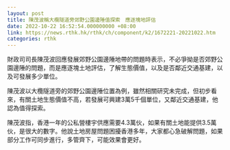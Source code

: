 ```yaml
---
layout: post
title: 陳茂波稱大欖隧道旁郊野公園邊陲值探索　應逐塊地評估
date: 2022-10-22 16:52:54.000000000 +08:00
link: https://news.rthk.hk/rthk/ch/component/k2/1672221-20221022.htm
categories: rthk
---
```


財政司司長陳茂波回應發展郊野公園邊陲地帶的問題時表示，不必爭拗是否郊野公園邊陲的問題，而是應逐塊土地評估，了解生態價值，以及是否鄰近交通基建，以及可發展多少單位。

陳茂波以大欖隧道旁的郊野公園邊陲位置為例，雖然相關研究未完成，但初步看來，有關土地生態價值不高，若發展可興建3萬5千個單位，又鄰近交通基建，他認為值得探索。

陳茂波指，香港一年的公私營樓宇供應需要4.3萬伙，如果有關土地能提供3.5萬伙，是很大的數字。他說土地房屋問題困擾香港多年，大家都心急破解問題，如果部分工作可同步進行，多管齊下，可能效果會更好。
